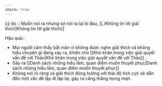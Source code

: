```yaml
---
share: true
---
```

Lý do :: Muốn nói ra nhưng sợ nói ra lại bị đau, [[./Không tin lời giải thích|Không tin lời giải thích]]

Hậu quả::
- Mọi người cảm thấy bất mãn vì không được nghe giải thích và không hiểu chuyện gì đang xảy ra, khiến cho [[Khó khăn trong việc giải quyết vấn đề với Thảo|Khó khăn trong việc giải quyết vấn đề với Thảo]] .
- Gây ra [[Danh sách những hiểu lầm, quan điểm muốn thuyết phục|Danh sách những hiểu lầm, quan điểm muốn thuyết phục]]
- Không nói rõ ràng và giải thích đúng hướng với thái độ tích cực sẽ dẫn đến một vấn đề lặp đi lặp lại, gây ra căng thẳng trong mqh.